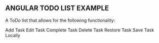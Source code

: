 ## ANGULAR TODO LIST EXAMPLE

A ToDo list that allows for the following functionality:

Add Task
Edit Task
Complete Task
Delete Task
Restore Task
Save Task Locally